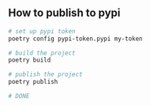 ## How to publish to pypi
```bash
# set up pypi token
poetry config pypi-token.pypi my-token

# build the project
poetry build

# publish the project
poetry publish

# DONE
```
